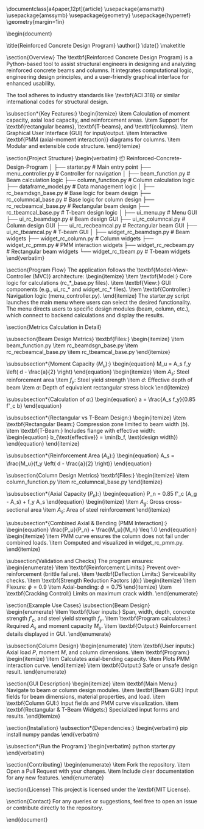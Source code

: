 \documentclass[a4paper,12pt]{article}
\usepackage{amsmath}
\usepackage{amssymb}
\usepackage{geometry}
\usepackage{hyperref}
\geometry{margin=1in}

\begin{document}

\title{Reinforced Concrete Design Program}
\author{}
\date{}
\maketitle

\section{Overview}
The \textbf{Reinforced Concrete Design Program} is a Python-based tool to assist structural engineers in designing and analyzing reinforced concrete beams and columns. It integrates computational logic, engineering design principles, and a user-friendly graphical interface for enhanced usability.

The tool adheres to industry standards like \textbf{ACI 318} or similar international codes for structural design.

\subsection*{Key Features:}
\begin{itemize}
    \item Calculation of moment capacity, axial load capacity, and reinforcement areas.
    \item Support for \textbf{rectangular beams}, \textbf{T-beams}, and \textbf{columns}.
    \item Graphical User Interface (GUI) for input/output.
    \item Interactive \textbf{PMM (axial-moment interaction)} diagrams for columns.
    \item Modular and extensible code structure.
\end{itemize}

\section{Project Structure}
\begin{verbatim}
📦 Reinforced-Concrete-Design-Program
│
├── starter.py                 # Main entry point
├── menu_controller.py         # Controller for navigation
│
├── beam_function.py           # Beam calculation logic
├── column_function.py         # Column calculation logic
├── dataframe_model.py         # Data management logic
│
├── rc_beamdsgn_base.py        # Base logic for beam design
├── rc_columncal_base.py       # Base logic for column design
├── rc_recbeamcal_base.py      # Rectangular beam design
├── rc_tbeamcal_base.py        # T-beam design logic
│
├── ui_menu.py                 # Menu GUI
├── ui_rc_beamdsgn.py          # Beam design GUI
├── ui_rc_columncal.py         # Column design GUI
├── ui_rc_recbeamcal.py        # Rectangular beam GUI
├── ui_rc_tbeamcal.py          # T-beam GUI
│
├── widget_rc_beamdsgn.py      # Beam widgets
├── widget_rc_column.py        # Column widgets
├── widget_rc_pmm.py           # PMM interaction widgets
├── widget_rc_recbeam.py       # Rectangular beam widgets
└── widget_rc_tbeam.py         # T-beam widgets
\end{verbatim}

\section{Program Flow}
The application follows the \textbf{Model-View-Controller (MVC)} architecture:
\begin{itemize}
    \item \textbf{Model:} Core logic for calculations (rc\_\*\_base.py files).
    \item \textbf{View:} GUI components (e.g., ui\_rc\_\* and widget\_rc\_\* files).
    \item \textbf{Controller:} Navigation logic (menu\_controller.py).
\end{itemize}
The starter.py script launches the main menu where users can select the desired functionality. The menu directs users to specific design modules (beam, column, etc.), which connect to backend calculations and display the results.

\section{Metrics Calculation in Detail}

\subsection{Beam Design Metrics}
\textbf{Files:}
\begin{itemize}
    \item beam\_function.py
    \item rc\_beamdsgn\_base.py
    \item rc\_recbeamcal\_base.py
    \item rc\_tbeamcal\_base.py
\end{itemize}

\subsubsection*{Moment Capacity ($M_u$):}
\begin{equation}
M_u = A_s f_y \left( d - \frac{a}{2} \right)
\end{equation}
\begin{itemize}
    \item $A_s$: Steel reinforcement area
    \item $f_y$: Steel yield strength
    \item $d$: Effective depth of beam
    \item $a$: Depth of equivalent rectangular stress block
\end{itemize}

\subsubsection*{Calculation of $a$:}
\begin{equation}
a = \frac{A_s f_y}{0.85 f'_c b}
\end{equation}

\subsubsection*{Rectangular vs T-Beam Design:}
\begin{itemize}
    \item \textbf{Rectangular Beam:} Compression zone limited to beam width ($b$).
    \item \textbf{T-Beam:} Includes flange with effective width:
    \begin{equation}
    b_{\text{effective}} = \min(b_f, \text{design width})
    \end{equation}
\end{itemize}

\subsubsection*{Reinforcement Area ($A_s$):}
\begin{equation}
A_s = \frac{M_u}{f_y \left( d - \frac{a}{2} \right)}
\end{equation}

\subsection{Column Design Metrics}
\textbf{Files:}
\begin{itemize}
    \item column\_function.py
    \item rc\_columncal\_base.py
\end{itemize}

\subsubsection*{Axial Capacity ($P_n$):}
\begin{equation}
P_n = 0.85 f'_c (A_g - A_s) + f_y A_s
\end{equation}
\begin{itemize}
    \item $A_g$: Gross cross-sectional area
    \item $A_s$: Area of steel reinforcement
\end{itemize}

\subsubsection*{Combined Axial \& Bending (PMM Interaction):}
\begin{equation}
\frac{P_u}{P_n} + \frac{M_u}{M_n} \leq 1.0
\end{equation}
\begin{itemize}
    \item PMM curve ensures the column does not fail under combined loads.
    \item Computed and visualized in widget\_rc\_pmm.py.
\end{itemize}

\subsection{Validation and Checks}
The program ensures:
\begin{enumerate}
    \item \textbf{Reinforcement Limits:} Prevent over-reinforcement (brittle failure).
    \item \textbf{Deflection Limits:} Serviceability checks.
    \item \textbf{Strength Reduction Factors ($\phi$):}
    \begin{itemize}
        \item Flexure: $\phi = 0.9$
        \item Axial-bending: $\phi = 0.75$
    \end{itemize}
    \item \textbf{Cracking Control:} Limits on maximum crack width.
\end{enumerate}

\section{Example Use Cases}
\subsection{Beam Design}
\begin{enumerate}
    \item \textbf{User inputs:} Span, width, depth, concrete strength $f'_c$, and steel yield strength $f_y$.
    \item \textbf{Program calculates:} Required $A_s$ and moment capacity $M_u$.
    \item \textbf{Output:} Reinforcement details displayed in GUI.
\end{enumerate}

\subsection{Column Design}
\begin{enumerate}
    \item \textbf{User inputs:} Axial load $P$, moment $M$, and column dimensions.
    \item \textbf{Program:}
    \begin{itemize}
        \item Calculates axial-bending capacity.
        \item Plots PMM interaction curve.
    \end{itemize}
    \item \textbf{Output:} Safe or unsafe design result.
\end{enumerate}

\section{GUI Description}
\begin{itemize}
    \item \textbf{Main Menu:} Navigate to beam or column design modules.
    \item \textbf{Beam GUI:} Input fields for beam dimensions, material properties, and load.
    \item \textbf{Column GUI:} Input fields and PMM curve visualization.
    \item \textbf{Rectangular \& T-Beam Widgets:} Specialized input forms and results.
\end{itemize}

\section{Installation}
\subsection*{Dependencies:}
\begin{verbatim}
pip install numpy pandas
\end{verbatim}

\subsection*{Run the Program:}
\begin{verbatim}
python starter.py
\end{verbatim}

\section{Contributing}
\begin{enumerate}
    \item Fork the repository.
    \item Open a Pull Request with your changes.
    \item Include clear documentation for any new features.
\end{enumerate}

\section{License}
This project is licensed under the \textbf{MIT License}.

\section{Contact}
For any queries or suggestions, feel free to open an issue or contribute directly to the repository.

\end{document}
